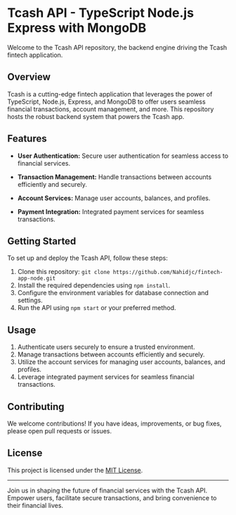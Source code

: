 # Tcash API - TypeScript Node.js Express with MongoDB

Welcome to the Tcash API repository, the backend engine driving the Tcash fintech application.

## Overview

Tcash is a cutting-edge fintech application that leverages the power of TypeScript, Node.js, Express, and MongoDB to offer users seamless financial transactions, account management, and more. This repository hosts the robust backend system that powers the Tcash app.

## Features

- **User Authentication:** Secure user authentication for seamless access to financial services.

- **Transaction Management:** Handle transactions between accounts efficiently and securely.

- **Account Services:** Manage user accounts, balances, and profiles.

- **Payment Integration:** Integrated payment services for seamless transactions.

## Getting Started

To set up and deploy the Tcash API, follow these steps:

1. Clone this repository: `git clone https://github.com/Nahidjc/fintech-app-node.git`
2. Install the required dependencies using `npm install`.
3. Configure the environment variables for database connection and settings.
4. Run the API using `npm start` or your preferred method.

## Usage

1. Authenticate users securely to ensure a trusted environment.
2. Manage transactions between accounts efficiently and securely.
3. Utilize the account services for managing user accounts, balances, and profiles.
4. Leverage integrated payment services for seamless financial transactions.

## Contributing

We welcome contributions! If you have ideas, improvements, or bug fixes, please open pull requests or issues.

## License

This project is licensed under the [MIT License](LICENSE).

---

Join us in shaping the future of financial services with the Tcash API. Empower users, facilitate secure transactions, and bring convenience to their financial lives.
